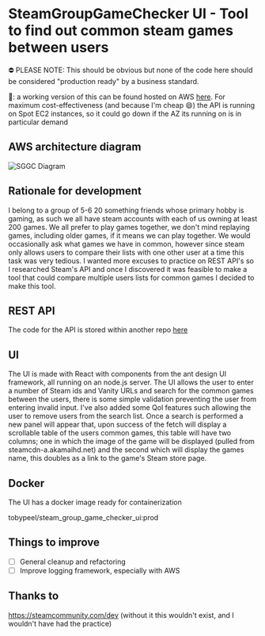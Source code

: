 
# SteamGroupGameChecker UI - Tool to find out common steam games between users

⛔ PLEASE NOTE: This should be obvious but none of the code here should be considered "production ready" by a business standard. 

:wave:: a working version of this can be found hosted on AWS [here](https://www.steamgroupgamechecker.co.uk/). 
For maximum cost-effectiveness (and because I'm cheap :smile:) the API is running on Spot EC2 instances, 
so it could go down if the AZ its running on is in particular demand
 
 ## AWS architecture diagram
 
![SGGC Diagram](https://user-images.githubusercontent.com/35812795/160235199-29a246e0-6da8-4371-b02b-027195adb380.png)

## Rationale for development

I belong to a group of 5-6 20 something friends whose primary hobby is gaming, as such we all have steam accounts with 
each of us owning at least 200 games. We all prefer to play games together, we don't mind replaying games, including 
older games, if it means we can play together. We would occasionally ask what games we have in common, however since 
steam only allows users to compare their lists with one other user at a time this task was very tedious. I wanted more 
excuses to practice on REST API's so I researched Steam's API and once I discovered it was feasible to make a tool 
that could compare multiple users lists for common games I decided to make this tool.

## REST API

The code for the API is stored within another repo [here](https://github.com/Toby70b/SGGC_WS)

## UI

The UI is made with React with components from the ant design UI framework, all running on an node.js server. 
The UI allows the user to enter a number of Steam ids and Vanity URLs and search for the common games between the users,
there is some simple validation preventing the user from entering invalid input. I've also added some Qol features such 
allowing the user to remove users from the search list. Once a search is performed a new panel will appear that, 
upon success of the fetch will display a scrollable table of the users common games, this table will have two columns; 
one in which the image of the game will be displayed (pulled from steamcdn-a.akamaihd.net) and the second which will 
display the games name, this doubles as a link to the game's Steam store page.

## Docker

The UI has a docker image ready for containerization

tobypeel/steam_group_game_checker_ui:prod

## Things to improve

- [ ] General cleanup and refactoring
- [ ] Improve logging framework, especially with AWS

## Thanks to

https://steamcommunity.com/dev (without it this wouldn't exist, and I wouldn't have had the practice) 
